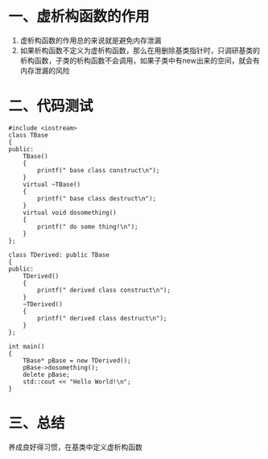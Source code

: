# 一、虚析构函数的作用

1. 虚析构函数的作用总的来说就是避免内存泄漏
2. 如果析构函数不定义为虚析构函数，那么在用删除基类指针时，只调研基类的析构函数，子类的析构函数不会调用，如果子类中有new出来的空间，就会有内存泄漏的风险

# 二、代码测试

```
#include <iostream>
class TBase
{
public:
	TBase()
	{
		printf(" base class construct\n");
	}
	virtual ~TBase()
	{
		printf(" base class destruct\n");
	}
	virtual void dosomething()
	{
		printf(" do some thing!\n");
	}
};

class TDerived: public TBase
{
public:
	TDerived()
	{
		printf(" derived class construct\n");
	}
	~TDerived()
	{
		printf(" derived class destruct\n");
	}
};

int main()
{
	TBase* pBase = new TDerived();
	pBase->dosomething();
	delete pBase;
    std::cout << "Hello World!\n";
}
```

# 三、总结

养成良好得习惯，在基类中定义虚析构函数
